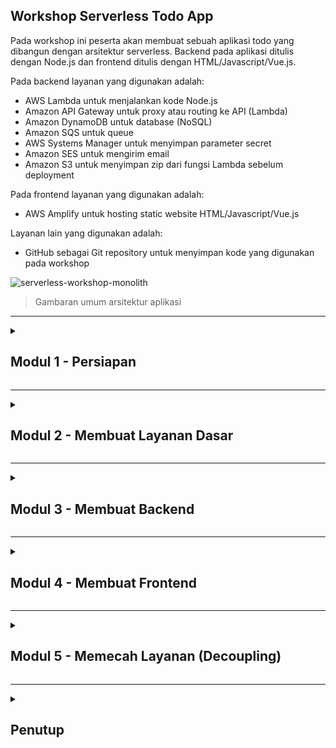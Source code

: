 <a name="top"></a>

<!-- begin step-0 -->

## Workshop Serverless Todo App

Pada workshop ini peserta akan membuat sebuah aplikasi todo yang dibangun dengan arsitektur serverless. Backend pada aplikasi ditulis dengan Node.js dan frontend ditulis dengan HTML/Javascript/Vue.js.

Pada backend layanan yang digunakan adalah:

- AWS Lambda untuk menjalankan kode Node.js
- Amazon API Gateway untuk proxy atau routing ke API (Lambda)
- Amazon DynamoDB untuk database (NoSQL)
- Amazon SQS untuk queue
- AWS Systems Manager untuk menyimpan parameter secret
- Amazon SES untuk mengirim email
- Amazon S3 untuk menyimpan zip dari fungsi Lambda sebelum deployment

Pada frontend layanan yang digunakan adalah:

- AWS Amplify untuk hosting static website HTML/Javascript/Vue.js

Layanan lain yang digunakan adalah:

- GitHub sebagai Git repository untuk menyimpan kode yang digunakan pada workshop

![serverless-workshop-monolith](https://user-images.githubusercontent.com/469847/224513703-a4abbd98-a208-4dba-9569-a8dc41d5e688.png)

> Gambaran umum arsitektur aplikasi

<hr>
<!-- end step-0 -->

<details>
  <summary><h2>Modul 1 - Persiapan</h2></summary>
  
  <details>
    <summary><h3>Masuk ke AWS Console</h3></summary>

> **PENTING**
\
Jika Anda menggunakan akun AWS Anda sendiri maka bisa langsung menuju https://aws.amazon.com/ dan memasukkan credentials Anda untuk masuk ke AWS Console.

Ketika mengikuti workshop dengan akun AWS yang telah disiapkan, ikuti langkah-langkah berikut untuk masuk ke AWS Console.

1. Buka halaman [workshop portal](https://dashboard.eventengine.run) yang diberikan oleh penyelenggara acara. Masukkan code hash yang telah diberikan ke Anda.

![Event Engine Dashboard](https://user-images.githubusercontent.com/469847/222730689-22b6de6d-0d25-4d8c-8679-05f38c8adabb.png)

2. Pilih **Email One-time Password (OTP)**

![Email OTP](https://user-images.githubusercontent.com/469847/222732114-f0b5eb15-e118-4530-9ac5-5a4eb67a283f.png)

3. Masukkan email Anda kemudian pilih **Send passcode**. Kemudian cek email Anda untuk melihat OTP yang dikirim.

> **PENTING**: Jika email tidak ditemukan, cek juga di folder spam/junk

![Email address](https://user-images.githubusercontent.com/469847/222732276-645740a8-5211-47c0-b8d7-a697e2edfb03.png)

4. Masukkan 9 digit yang dikirim ke email Anda, kemudian pilih **Sign in**

![Passcode](https://user-images.githubusercontent.com/469847/222732419-2a04776d-5230-468a-91b1-a7d3a598f240.png)

5. Pilih **AWS Console**, kemudian **Open Console**

![AWS Console button](https://user-images.githubusercontent.com/469847/222732539-ff826a9b-dc5f-4c47-a428-4a80ef6e6726.png)

![Open Console button](https://user-images.githubusercontent.com/469847/222732664-8d98ce50-8ac1-48b5-923c-679bb6ba86a0.png)

Anda akan dibawa ke halaman dashboard AWS Console.

  </details>
  <!--Masuk ke AWS Console-->
  
  <details>
    <summary><h3>Contoh Navigasi di AWS Console</h3></summary>

Secara umum Anda dapat masuk ke halaman sebuah layanan dengan cepat adalah dengan mengetikkan nama layanan pada inputan **Search**.

![Search pada AWS Console](https://user-images.githubusercontent.com/469847/222456956-502b8cdd-1e03-4496-b41b-545daeeab8c5.png)

Kemudian Anda dapat memilih Layanan tersebut dari hasil pencarian. Anda juga dapat membukanya di-Tab browser baru agar memudahkan navigasi kedepan.

![Search AWS Lambda](https://user-images.githubusercontent.com/469847/222457768-0a012b86-d18f-448d-ad06-8df58f9182e2.png)

Jika ingin melakukan bookmark service sehingga selalu tampil di bagian atas pilih tanda **bintang**.

  </details>
  <!-- /Melakukan Navigasi di AWS Console -->

  <details>
  <summary><h3>Menggunakan Cloud IDE AWS Cloud9</h3></summary>

AWS Cloud9 adalah IDE berbasis cloud yang menyediakan fitur text editor, akses ke Terminal untuk menjalankan shell dan built-in debugger. Yang diperlukan untuk menjalankan AWS Cloud9 hanyalah web browser.

Pada workshop ini Anda akan menggunakan Cloud9 untuk menjalankan perintah di terminal dan melakukan code editing.

Untuk membuat sebuah environment di Cloud9 ikuti langkah berikut.

1. Masuk ke [AWS Cloud9](https://console.aws.amazon.com/cloud9control/home)
2. Pilih **Create environment**
![AWS Cloud9 - Create environment](https://user-images.githubusercontent.com/469847/224514038-926afe2e-c4bf-4878-9aa4-f24c7655464f.png)
3. Pada **Name** isikan &quot;workshop-{{NICKNAME}}&quot; contoh milik saya **workshop-rioastamal**
4. Pada **Environment type** pilih **New EC2 instance** pada **Instance type** pilih **t3.small**
5. Pada **Platform**, pilih **Amazon Linux 2**, **Timeout** pilih **4 hours**
6. Pada **Network Settings** bagian **Connection** pilih **AWS Systems Manager (SSM)**
7. Biarkan sisanya sesuai nilai bawaan, pilih **Create**

Tunggu beberapa saat hingga proses pembuatan environment selesai. Pilih **Open** di sebelah nama environment yang baru dibuat.

![New Cloud9 IDE Environment](https://user-images.githubusercontent.com/469847/222607823-990285f8-ca16-49e4-8a40-707fed4935d8.png)

Anda akan mendapat tampilan Cloud9. Layout default di sebelah kiri adalah file manager, tengah adalah file editor dan di bawah adalah Terminal window.

![Tampilan AWS Cloud9](https://user-images.githubusercontent.com/469847/222608860-9fcc210e-06a1-4c4d-a897-b5dbf79163c0.png)

> Anda dapat mengubah ukuran masing-masing window pane dengan menggeser pada tepian border. Silahkan tutup Welcome file.

#### Menjalankan Bootstrap Script

Sekarang jalankan perintah berikut di Terminal AWS Cloud9 untuk menginstal beberapa paket yang diperlukan selama workshop.

```sh
curl -s 'https://gist.githubusercontent.com/rioastamal/e0882594e6b34aedf03a56a6efc0b7c0/raw/12af5c42f3468b284accc8222eab70d2a539db12/bootstrap-cloud9-workshop.sh' | bash
```

Cek versi mayor dari AWS CLI harusnya 2.x.y.

```sh
aws --version
```

```
aws-cli/2.11.2 Python/3.11.2 Linux/4.14.305-227.531.amzn2.x86_64 exe/x86_64.amzn.2 prompt/off
```

Cek versi Node harusnya 16.x.y

```sh
node --version
```

```
v16.19.1
```

  </details>
  <!-- /Menggunakan Cloud IDE AWS Cloud9 -->

  <details>
    <summary><h3>Upload Public SSH Key ke GitHub</h3></summary>

Untuk dapat melakukan push pada repository maka Anda perlu membuat SSH key di Cloud9. Public SSH key ini perlu Anda masukkan ke settings di GitHub. Jalankan perintah berikut untuk membuat SSH Key.

```
ssh-keygen
```

Biarkan kosong untuk semua pertanyaan, tekan saja ENTER.

> **PENTING**: Perintah ini akan menimpa file ~/.ssh/id_rsa. Perhatikan hal tersebut ketika menjalannya di lokal komputer atau di lingkungan yang sudah ada.

```
Generating public/private rsa key pair.
Enter file in which to save the key (/home/ec2-user/.ssh/id_rsa): 
Enter passphrase (empty for no passphrase): 
Enter same passphrase again: 
Your identification has been saved in /home/ec2-user/.ssh/id_rsa.
Your public key has been saved in /home/ec2-user/.ssh/id_rsa.pub.
The key fingerprint is:
SHA256:sEXfWVTXPucWIB57xB6n1bNnlkLgnLCcvw/KtCuZ1iw ec2-user@ip-172-31-30-222
The key's randomart image is:
+---[RSA 2048]----+
|        .. .o.o.=|
|       ...*+.O ++|
|      . .+o+X *.+|
|       +  .o = =*|
|      . S  .. .+=|
|            .   o|
|        =. o   . |
|       Eooo o    |
|      . o=.  .   |
+----[SHA256]-----+
```

Harusnya sekarang ada dua file baru `~/.ssh/id_rsa` dan `~/.ssh/id_rsa.pub` pada direktori `~/.ssh/`.

```sh
ls -l ~/.ssh
```

```
total 12
-rw------- 1 ec2-user ec2-user  991 Feb  21 01:17 authorized_keys
-rw------- 1 ec2-user ec2-user 1679 Feb  21 02:40 id_rsa
-rw-r--r-- 1 ec2-user ec2-user  407 Feb  21 02:40 id_rsa.pub
```

#### Salin isi ~/.ssh/id_rsa.pub

```sh
cat ~/.ssh/id_rsa.pub
```

```
ssh-rsa AAAAB3NzaC1yc2EAAAADAQABAAABAQCqeyLR64hC6OV1RLldH25q07ZribVthVjgcP0Pa8DXS5bcQDMhbNsTLZyfCsLZJZ8ajzNM2lIEndFGMsrLElWNjMMEnyfOV7AMZ/cyq7ult90RjnYgLUtn6Ju1FFQBCIEm6qlxoYjHR7NVkKqC6akAKe6PVwLsJ2XrmCy+ta1oZVY65pfLqvfg5Q0vFE84kmEldalfNm2aGTWwZeEdJ9ngL+dHPdzW2WRk7GaPBbgzBsqepyplAm5fjPPopWyE1W8Eqzb8iSaTcApBKZLdccZCvRb1bEQFcnL5ToSZzhyyXuZfsVn9U6FpDkqBtzPf9GWXfuXrLzgyuNS1jNJBT+3H ec2-user@ip-172-31-26-248.ap-southeast-1.compute.internal
```

> **CATATAN**: Isi dari file ~/.ssh/id_rsa.pub Anda pasti berbeda dengan milik saya.

Kita akan memasukkan public key tersebut ke akun GitHub.

1. Buka akun GitHub Anda masuk ke **Settings**

![GitHub Settings](https://user-images.githubusercontent.com/469847/222455669-2a5234b8-3680-42d3-8df5-d5e266237c43.png)

2. Pilih **SSH and GPG keys**, pilih **New SSH key**
3. Pada title isikan &quot;awsug-workshop-cloud9&quot;
4. Pada **Key type** pilih **Authentication Key**
5. Paste isi dari `~/.ssh/id_rsa.pub` ke inputan **Key**
6. Pilih **Add SSH key**

Setelah proses selesai harusnya Anda dapat melakukan push ke repository pada akun GitHub Anda.

#### Konfigurasi Nama dan Email untuk Commit

Konfigurasi ini berguna untuk memberi commit nama dan email yang sesuai dengan akun GitHub Anda.

> **PENTING**: Ganti {{NAME}} {{EMAIL}} dengan email yang Anda gunakan pada GitHub.

```
git config --global user.name "{{NAME}}"
git config --global user.email "{{EMAIL}}"
```

```sh
git config -l
```

```
credential.helper=!aws codecommit credential-helper $@
credential.usehttppath=true
core.editor=nano
user.name=Rio Astamal
user.email={{EMAIL_ANDA}}
```

  </details>
  <!-- /Upload Public SSH Key ke GitHub -->

</details>
<hr>

<details>
  <summary><h2>Modul 2 - Membuat Layanan Dasar</h2></summary>
  
  <details>
    <summary><h3>Membuat S3 Bucket</h3></summary>

Bucket ini akan digunakan untuk menyimpan kode fungsi Lambda yang kemudian akan dideploy lewat halaman console AWS Lambda.

1. Masuk pada halaman [Amazon S3](https://s3.console.aws.amazon.com/s3/home). Anda dapat melakukannya lewat inputan _Search_ disisi atas AWS console lalu ketik &quot;S3&quot; - pilih **S3** - pilih **Create bucket**
![Create S3 Bucket](https://user-images.githubusercontent.com/469847/224529647-bb97b18d-ae15-48c2-887a-134c2edd6d87.png)
2. Pada **Bucket name** isikan &quot;serverless-workshop-{{YYYYMM}}-{{NICKNAME}}&quot;. 
    - Ganti {{YYYYMM}} dengan tahun bulan, misal untuk Maret 2023 gunakan **202303**.
    - Ganti {{NICKNAME}} dengan nama anda atau sesuatu yang unik. Hanya inputkan alphanuric saja, contoh jika nama saya Rio Astamal maka gunakan **rioastamal**.
    - Contoh lengkap untuk nama S3 Bucket **serverless-workshop-202303-rioastamal**
3. Pada **AWS Region** pilih _Asia Pacific (Singapore) ap-southeast-1_
4. Biarkan opsi lainnya dengan nilai bawaan, kemudian pilih tombol **Create bucket**

Harusnya sekarang Anda memiliki bucket baru, contoh milik saya **serverless-workshop-202303-rioastamal**.

![S3 Bucket baru](https://user-images.githubusercontent.com/469847/222464525-2cec1ae9-f98d-40af-8dcd-c25b7cd63525.png)

  </details>
  <!-- Membuat S3 Bucket -->

  <details>
    <summary><h3>Membuat DynamoDB Table</h3></summary>

Kita akan menggunakan Amazon DynamoDB untuk menyimpan data user dan Todo list. Untuk itu Anda perlu membuat sebuah DynamoDB Table baru.

Disini kita hanya menggunakan satu tabel saja dan menerapkan konsep [Single Table Design](https://aws.amazon.com/blogs/compute/creating-a-single-table-design-with-amazon-dynamodb/) pada DynamoDB.

1. Masuk pada halaman Amazon DynamoDB. Pada **Search** ketik &quot;dynamodb&quot;, pilih **DynamoDB**, pilih **Create table**
![Create DynamoDB table](https://user-images.githubusercontent.com/469847/224529867-c0ef7861-66d7-46a6-b7b2-b53bfb60e400.png)
2. Pada **Table name** isikan &quot;serverless-todo-{{NICKNAME}}&quot;, contoh milik saya **serverless-todo-rioastamal**
3. Pada **Partition key** isikan &quot;pk&quot; dengan tipe **String**
4. Pada **Sort key** isikan &quot;sk&quot; dengan tipe **String**
4. Biarkan opsi lainnya sesuai nilai bawaan, kemudian pilih tombol **Create table**

Tunggu beberapa saat maka tabel akan siap. Itu ditandai dengan status dari tabel yaitu **Active**.

![DynamoDB table](https://user-images.githubusercontent.com/469847/222465947-8233779f-3f5c-421c-a3ba-1bcd58793f1a.png)

#### Contoh data

Pada aplikasi yang dibuat semua item akan diidentifikasi dari kombinasi `pk` dan `sk`. Format dari data untuk user adalah:

pk | sk
---|---
user#{{USERNAME}} | user

Format data untuk todo adalah:

pk | sk
---|---
todo#{{TODO_ID}} | todo#{{USERNAME}}

Berikut contoh item-item pada tabel.

pk | sk | data | created_at
---|----|------|-----------
user#rioastamal | user | `{ "username": "rioastamal", "password": "...", "fullname": "Rio Astamal", ... }` | 2023-02-22T00:32:43.255Z
todo#workshop123 | todo#rioastamal | `[{ "id": "todo-1", "title": "Create serverless workshop", "completed": false }]` | 2023-02-22T00:34:43.255Z

Pada DynamoDB jumlah kolom dan tipe data dari setiap item tidak harus sama, kecuali kolom `pk` dan `sk` yang harus selalu ada karena merupakan partition key dan sort key.
  </details>
  <!-- /Membuat DynamoDB Table -->

  <details>
    <summary><h3>Membuat Identity di Amazon SES</h3></summary>

Untuk dapat mengirim email di Amazon Simple Email Service (Amazon SES) maka diperlukan identity. Identity ini digunakan ketika proses pengiriman email. Bisa berupa verifikasi domain, subdomain atau email.

Ketika akun masih berada pada Sandbox maka alamat penerima juga perlu kita masukkan ke verified identity.

Pada langkah ini kita akan membuat dua verified identity email, satu untuk pengirim dan satu untuk penerima. Kita akan memanfaatkan tanda plus **+** pada alamat email untuk membuat alias.

#### Membuat Identity untuk Pengirim

1. Masuk pada halaman [Amazon SES](https://console.aws.amazon.com/ses/home#/homepage), pilih **Create identity** (atau Pilih menu **Configuration** di samping kiri, pilih **Verified identities**, pilih **Create identity**)
![Create SES Identity](https://user-images.githubusercontent.com/469847/224530183-fc02c8d0-4027-4929-bae7-9914414a5235.png)
2. Pada **Identity type** pilih **Email address**
3. Pada **Email address** isikan &quot;{{EMAIL_ANDA}}+sender@example.com&quot;, contoh adalah **john+sender@gmail.com**
4. Pilih **Create identity**

Anda akan menerima email verifikasi dari Amazon SES. Klik link verifikasi tersebut untuk memvalidasi identity dari email pengirim.

#### Membuat Identity untuk Penerima

1. Masuk pada halaman [Amazon SES](https://console.aws.amazon.com/ses/home#/homepage), pilih **Create identity** (atau Pilih menu **Configuration** di samping kiri, pilih **Verified identities**, pilih **Create identity**)
2. Pada **Identity type** pilih **Email address**
3. Pada **Email address** isikan &quot;{{EMAIL_ANDA}}+receiver@example.com&quot;, contoh adalah **john+receiver@gmail.com**
4. Biarkan isian lainnya sesuai bawaan, pilih **Create identity**

Cek email Anda untuk link verifikasi. Setelah proses verifikasi selesai harusnya Anda memiliki dua verified identity dari satu alamat email.

![Amazon SES verified identity](https://user-images.githubusercontent.com/469847/224512646-dd4c033c-8fd9-42d0-99f2-d26d3251b21d.png)
  
  </details>
  <!-- /Membuat Identity di Amazon SES -->

  <details>
    <summary><h3>Membuat Parameter di AWS Systems Manager</h3></summary>

API menggunakan JWT untuk proses otentikasi. Dalam proses pembuatan JWT token diperlukan nilai _secret_ untuk proses enkripsi. _Secret_ ini bisa saja diletakkan di environment variable namun cara yang lebih aman adalah menyimpan dan mengenkripsi nilainya ditempat terpisah.

Untuk itu digunakan AWS Systems Manager Parameter Store.

1. Masuk pada halaman [AWS Systems Manager](https://console.aws.amazon.com/systems-manager/home)
2. Pada menu **Application Management** pilih **Parameter Store** kemudian **Create parameter**
![Menu Parameter Store](https://user-images.githubusercontent.com/469847/224530635-5a4ee600-4374-4d93-9383-99b6ea9334dc.png)
3. Pada **Name** isikan &quot;/{{NICKNAME}}/serverless-todo/development/jwt-secret&quot; contoh milik saya **/rioastamal/serverless-todo/development/jwt-secret**
4. Pada **Tier** pilih **Standard**
5. Pada **type** pilih **SecureString**, biarkan opsi lain sesuai bawaan, pada **Value** isikan &quot;_workshop-serverless-todo-123456_&quot;
6. Pilih **Create parameter**

> **PENTING**: Pada production nilai dari jwt-secret ini harusnya karakter yang random. Contoh dapat menggunakan OpenSSL seperti `openssl rand -base64 48`.

Kita akan mengambil dan menggunakan nilai parameter pada code Node.js yang diperlukan oleh API.

![Parameter Store Details](https://user-images.githubusercontent.com/469847/222470132-67498505-f17d-4a1a-9dba-5a6a278584f2.png)

  </details>
  <!-- /Membuat Parameter di AWS Systems Manager -->

</details>
<hr>

<details>
  <summary><h2>Modul 3 - Membuat Backend</h2></summary>
  
  <details>
    <summary><h3>Membuat Fungsi Lambda</h3></summary>

Kita akan membuat sebuah fungsi pada AWS Lambda untuk menjalankan aplikasi yang ditulis dengan Node.js. Runtime Node.js adalah salah satu official runtime yang didukung oleh Lambda.

Fungsi ini akan kita integrasikan dengan Amazon API Gateway sebagai proxy/gateway agar bisa diakses dari internet.

1. Pada inputan _Search_ di AWS console ketik &quot;lambda&quot; pilih **Lambda**, pilih **Create a function**
![Create a Lambda function](https://user-images.githubusercontent.com/469847/224604692-ceb202c9-e360-4ea8-b843-a54c58f58d4d.png)
2. Pilih **Author from scratch**
3. Pada **Function name** isikan &quot;serverless-todo-api-{{NICKNAME}}&quot;, contoh milik saya **serverless-todo-api-rioastamal**
4. Pada **Runtime** pilih **Node.js 16.x** kemudian **Architecture** pilih **x86_64**
5. Sisanya biarkan sesuai nilai bawaan, kemudian pilih **Create function**

Sekarang sebuah fungsi Lambda telah dibuat. Kita akan mencoba menjalankan fungsi tersebut.

![Fungsi Lambda](https://user-images.githubusercontent.com/469847/222830710-331677c7-838f-4860-b994-5c2016d8f7e9.png)

#### Membuat Test event

Sebuah fungsi Lambda dieksekusi ketika ada sebuah trigger event tertentu. Kita akan mensimulasikan trigger dari sebuah event yang dikirim oleh API Gateway.

1. Pada halaman detil fungsi Lambda yang baru dibuat, pilih tab **Test** kemudian akan tampil konfigurasi **Test event**.
![Tab Test](https://user-images.githubusercontent.com/469847/222831701-07364e7d-e79f-4c3a-8f34-9f7dcc58613e.png)
2. Pada **Test event action** pilih **Create new event**
3. Pada **Event name** isikan **api-gateway-proxy**
4. Pada **Event sharing settings** pilih **Private**
5. Pada **Template** pilih **API Gateway AWS Proxy**
6. pilih tombol **Save** lalu **Test**

Pada bagian **Execution result** akan muncul output berupa JSON string dari code Node.js yang dijalankan oleh Lambda.

![Execution result](https://user-images.githubusercontent.com/469847/222488291-0f8a6275-2d02-40a2-80c6-47e66fd66f40.png)

#### Mengubah Code Javascript

Kembali ke tab **Code** dan edit code Javascript `index.js` menjadi seperti berikut.

```javascript
// exports.hanlder = async (event) => {
exports.main = async (event) => {
    // TODO implement
    const response = {
        statusCode: 200,
        // body: 'Hello from Lambda!',
        body: JSON.stringify(event, null, 2),
    };
    return response;
};
```

Simpan (**File** - **Save**) code tersebut, kemudian pilih **Deploy**, lalu pilih **Test**. Harusnya respon yang didapat adalah sebuah error.

```json
{
  "errorType": "Runtime.HandlerNotFound",
  "errorMessage": "index.handler is undefined or not exported",
  "trace": [
    "Runtime.HandlerNotFound: index.handler is undefined or not exported",
    "    at Object.UserFunction.js.module.exports.load (file:///var/runtime/index.mjs:1038:15)",
    "    at async start (file:///var/runtime/index.mjs:1200:23)",
    "    at async file:///var/runtime/index.mjs:1206:1"
  ]
}
```

Hal itu karena handler fungsi Lambda tersebut dikonfigurasi dengan nilai `index.handler`. Artinya AWS Lambda akan menjalankan method `handler` yang di-export oleh file `index.js`. Kita telah mengganti method-nya dari `exports.handler` ke `exports.main` sehingga error tersebut terjadi.

Untuk mengatasinya ubah konfigurasi handler dari fungsi Lambda ini.

![Runtime Settings](https://user-images.githubusercontent.com/469847/224609215-55383930-89be-40a9-8e7c-193fb8872f0a.png)

1. Pada tab **Code** scroll ke bagian **Runtime settings** lalu pilih **Edit**
2. Pada bagian **Handler** ganti nilai dari `index.handler` menjadi `index.main`
3. Pilih tombol **Save** lalu kembali pilih tombol **Test**

Harusnya sekarang fungsi berjalan normal dan mengembalikan output sesusai dengan isi dari test event **api-gateway-proxy** pada atribut `body`.

![Execution test result API GW](https://user-images.githubusercontent.com/469847/222489811-e3f9b9d5-da1a-48e9-9f10-e7b65b2eb70c.png)

Dari sini Anda diharapkan memahami korelasi antara konfigurasi Handler di Lambda dan bagaimana harusnya penamaan file dan nama method yang di-export.

  </details>
  <!-- /Membuat Fungsi Lambda -->

  <details>
    <summary><h3>Menghubungkan Fungsi Lambda ke Amazon API Gateway</h3></summary>

Amazon API Gateway akan bertindak sebagai router yang mengarahkan request ke fungsi Lambda yang dibuat.

1. Masuk pada halaman Amazon API Gateway. Pada inputan _Search_ AWS console lalu ketik &quot;api gateway&quot; - pilih **API Gateway** 
2. Pada **Choose an API type** pilih **HTTP API** kemudian pilih **Build**
![Create a HTTP API](https://user-images.githubusercontent.com/469847/224609729-610c23cd-644b-4745-a890-48ff907feb95.png)

Konfigurasi berikut akan menghubungkan fungsi Lambda yang dibuat dengan sebuah HTTP API.

1. Pada **Integrations** pilih **Add Integration**, pilih **Lambda**, **AWS Region** pilih **ap-southeast-1**, **Lambda function** pilih fungsi Lambda yang telah dibuat, **Version** pilih 2.0
2. Pada **API name** isikan &quot;serverless-todo-gw-{{NICKNAME}}&quot;, contoh milik saya **serverless-todo-gw-rioastamal**, pilih **Next**
![Create API Gateway Step 1](https://user-images.githubusercontent.com/469847/224610349-940312cf-afdf-4ebc-86f6-5d75cc7e05be.png)
3. Kemudian pada bagian routing **Method** pilih **ANY**, **Resource Path** ganti isinya dengan **/{proxy+}**, **Integration target** pilih fungsi Lambda Anda, pada kasus saya adalah **serverless-todo-api-rioastamal**
4. Pilih **Next**
![Create API Gateway Step 2](https://user-images.githubusercontent.com/469847/224611110-e17059b2-ca7e-486c-8658-a0843bde0be0.png)
5. Pada konfigurasi stage, pada **Stage name** pilih **$default** dan pastikan **Auto-deploy** aktif
6. Pada halaman review jika sudah sesuai, pilih **Create**
![Create API Gateway Review Step](https://user-images.githubusercontent.com/469847/224612157-2585f6a0-b846-4ada-a413-21143da2330d.png)

Anda akan dibawa pada halaman detil dari HTTP API. Lihat pada bagian Stage  terdapat **Invoke URL** yang merupakan alamat dari HTTP API. 

![Invoke URL](https://user-images.githubusercontent.com/469847/222491008-ac4481ab-1604-4af8-a472-6c13d8d8416e.png)

Buka link tersebut untuk mengeksekusi fungsi Lambda yang baru dibuat. Outputnya adalah JSON string yang isinya adalah request yang dikirimkan oleh Amazon API Gateway. Milik saya outputnya seperti berikut.

```json
{
  "version": "2.0",
  "routeKey": "ANY /{proxy+}",
  "rawPath": "/",
  "rawQueryString": "",
  "headers": {
    "accept": "text/html,application/xhtml+xml,application/xml;q=0.9,image/avif,image/webp,*/*;q=0.8",
    "accept-encoding": "gzip, deflate, br",
    "accept-language": "en-US,en;q=0.5",
    "content-length": "0",
    "host": "syvyjs8mej.execute-api.ap-southeast-1.amazonaws.com",
    "sec-fetch-dest": "document",
    "sec-fetch-mode": "navigate",
    "sec-fetch-site": "cross-site",
    "sec-fetch-user": "?1",
    "upgrade-insecure-requests": "1",
    "user-agent": "Mozilla/5.0 (Macintosh; Intel Mac OS X 10.15; rv:102.0) Gecko/20100101 Firefox/102.0",
    "x-amzn-trace-id": "Root=1-63fdf4e7-1ea77c546d6226ed664d77a8",
    "x-forwarded-for": "180.253.89.124",
    "x-forwarded-port": "443",
    "x-forwarded-proto": "https"
  },
  "requestContext": {
    "accountId": "079418010844",
    "apiId": "syvyjs8mej",
    "domainName": "syvyjs8mej.execute-api.ap-southeast-1.amazonaws.com",
    "domainPrefix": "syvyjs8mej",
    "http": {
      "method": "GET",
      "path": "/",
      "protocol": "HTTP/1.1",
      "sourceIp": "180.253.89.124",
      "userAgent": "Mozilla/5.0 (Macintosh; Intel Mac OS X 10.15; rv:102.0) Gecko/20100101 Firefox/102.0"
    },
    "requestId": "BDM0Rg8AyQ0EMXA=",
    "routeKey": "ANY /{proxy+}",
    "stage": "$default",
    "time": "28/Feb/2023:12:34:47 +0000",
    "timeEpoch": 1677587687813
  },
  "pathParameters": {
    "proxy": ""
  },
  "isBase64Encoded": false
}
```

Aplikasi ini masih bersifat monolith jadi route path `/{proxy+}` berfungsi sebagai catch-all route sehingga path apapun akan ditangkap dan diteruskan ke target yang ditentukan dalam hal ini fungsi Lambda Anda.

  </details>
  <!--Menghubungkan Fungsi Lambda ke Amazon API Gateway-->

  <details>
    <summary><h3>Menjalankan Todo API di AWS Cloud9</h3></summary>

Menjalankan Todo API di AWS Cloud9 sama halnya kita menjalankannya di mesin lokal. Kita akan melakukan clone project todo api yang telah disiapkan.

1. Jika Cloud9 Anda belum terbuka, maka masuk pada halaman [AWS Cloud9](https://console.aws.amazon.com/cloud9/home), Pilih **Open** untuk membuka environment yang telah ada sebelumnya
2. Buka terminal baru jika belum ada, pastikan berada pada `/home/ec2-user/environment`

```sh
cd ~/environment
```

3. Clone project Serverless Todo API

```sh
git clone https://github.com/rioastamal-examples/serverless-todo-express-api.git
```

4. Masuk pada direktori project dan install dependencies menggunakan `npm`

```sh
cd serverless-todo-express-api
```

```sh
npm install --omit=dev
```

Untuk menjalankan API kita butuh menyuplai beberapa environment variable yaitu:
- `APP_TABLE_NAME`: DynamoDB table
- `APP_PARAMSTORE_JWT_SECRET_NAME`: nama Parameter Store untuk jwt-secret
- `APP_FROM_EMAIL_ADDR`: alamat email pengirim yang sudah diverifikasi di Amazon SES

Kembali pada terminal di AWS Cloud9. Jalankan perintah ini untuk menset environment variable di Terminal.

> **PENTING**: Sesuaikan nilai dari setiap environment variable ini dengan milik Anda. Anda dapat menyalin kode dibawah ini ke file baru (tanpa menyimpan) di Cloud9 lakukan perubahan baru paste ke Terminal.

```sh
export APP_TABLE_NAME=serverless-todo-{{NICKNAME}}
export APP_PARAMSTORE_JWT_SECRET_NAME=/{{NICKNAME}}/serverless-todo/development/jwt-secret
export APP_FROM_EMAIL_ADDR=EMAIL.SAYA+sender@gmail.com
```

Kemudian jalankan file `local.js`. 

```sh
node local.js
```

```
API server running on port 8080
```

> **PENTING**: Selama mencoba API yang dijalankan lewat `node local.js` jika Anda menemui error "_ExpiredTokenException: The security token included in the request is expired_" maka kembali ke tab terminal yang menjalankan `node local.js` tekan CTRL+C untuk menghentikan server dan jalankan ulang `node local.js`. Harusnya sekarang call API sudah tidak mengembalikan error tersebut.

Buka terminal session baru pada AWS Cloud9 dengan memilih tanda plus **+** kemudian pilih **New Terminal**. Pada terminal baru tersebut jalankan perintah berikut untuk mengetes respon API di endpoint `/protected`.

![Cloud9 open new terminal](https://user-images.githubusercontent.com/469847/224682926-a01b3508-85bd-4be2-88d1-c97026eb2581.png)

```sh
curl -s -D /dev/stderr http://localhost:8080/protected | jq .
```

```
HTTP/1.1 401 Unauthorized
X-Powered-By: Express
Content-Type: application/json; charset=utf-8
Content-Length: 26
ETag: W/"1a-pljHtlo127JYJR4E/RYOPb6ucbw"
Date: Tue, 28 Feb 2023 14:03:40 GMT
Connection: keep-alive
Keep-Alive: timeout=5

{
  "message": "Unauthorized"
}
```

Seharusnya API mengembalikan HTTP status 401 yang artinya dibutuhkan otentikasi untuk mengakses endpoint tersebut.

Isi dari file `local.js` mirip seperti kebanyakan script untuk menjalankan aplikasi Node.js.

```javascript
const app = require('./src/index.js');

const port = process.env.APP_PORT || 8080;

app.listen(port, function() {
  console.log(`API server running on port ${port}`);
});
```

Dimana aplikasi akan melakukan bind pada port default `8080`. Object `app` diimpor dari file utama yaitu `src/index.js`. File ini tidak digunakan ketika aplikasi dijalankan di AWS Lambda karena format request/response yang berbeda dengan HTTP request normal.

#### Mencoba Endpoint POST /register

Selanjutnya mari kita coba melakukan registrasi pengguna. Endpoint yang digunakan adalah `/register`. Pastikan email yang digunakan adalah yang sudah didaftarkan di verified identity karena status Amazon SES masih dalam sandbox.

> **PENTING**: Ganti [EMAIL_PENERIMA] dengan email receiver yang diverifikasi di Amazon SES. Anda dapat menyalin kode dibawah ini ke file baru (tanpa menyimpan) di Cloud9 lakukan perubahan baru paste ke Terminal.

```sh
curl -s -D /dev/stderr -H "Content-type: application/json" \
http://localhost:8080/register -d '
{
  "username": "workshop-user1",
  "password": "workshop123",
  "fullname": "User One",
  "email": "[EMAIL_PENERIMA]"
}' | jq .
```

```
HTTP/1.1 201 Created
X-Powered-By: Express
Content-Type: application/json; charset=utf-8
Content-Length: 42
ETag: W/"2a-nMoFx54+czTntmSLXl3mqIsZV4A"
Date: Tue, 21 Feb 2023 15:45:00 GMT
Connection: keep-alive
Keep-Alive: timeout=5

{
  "message": "User registered successfully"
}
```

Cek email untuk memastikan API telah mengirim welcome email. Provider email mungkin mengklasifikasikan email sebagai spam karena absennya beberapa atribut seperti SPF dan DKIM. 

Hal ini tidak masalah karena kita hanya melakukan tes. Jadi pastikan untuk cek juga di folder spam/junk.

![Welcome email inbox](https://user-images.githubusercontent.com/469847/224705316-3c4d0fc3-df5d-4311-925d-baf2d964706d.png)

#### Mencoba Endpoint POST /login

Sekarang coba login untuk mendapatkan JWT token.

```sh
curl -s -D /dev/stderr -H "Content-type: application/json" \
http://localhost:8080/login -d '
{
  "username": "workshop-user1",
  "password": "workshop123"
}' | jq .
```

```
HTTP/1.1 200 OK
X-Powered-By: Express
Content-Type: application/json; charset=utf-8
Content-Length: 232
ETag: W/"e8-MT+u0ta7SmxYtf5v5jjibWl/UnY"
Date: Tue, 21 Feb 2023 16:25:55 GMT
Connection: keep-alive
Keep-Alive: timeout=5

{
  "token": "SOME_LONG_JWT_TOKEN"
}
```

#### Mencoba Endpoint PUT /todos/:id

Gunakan token yang didapat sebelumnya pada header `Authorization`. Jalankan perintah untuk membuat environment variable baru `JWT_TOKEN`.

> **PENTING**: Ganti nilai SOME_LONG_JWT_TOKEN dengan nilai token yang anda dapat dari respon /login

```sh
export JWT_TOKEN="SOME_LONG_JWT_TOKEN"
```

Sekarang buat sebuah todo list sederhana dengan ID &quot;{{NICKNAME}}-1&quot;, dalam contoh saya menggunakan **rioastamal-1**.

> **PENTING**: Anda dapat menyalin dulu perintahnya ke editor di Cloud9 lalu merubah {{NICKNAME}}-1 menjadi nickname anda sendiri baru paste di Terminal.

```sh
curl -s -D /dev/stderr -XPUT \
-H "Content-type: application/json" \
-H "Authorization: Bearer $JWT_TOKEN" \
http://localhost:8080/todos/{{NICKNAME}}-1 -d '
[
  {
    "id": "todo-1",
    "title": "Workshop Serverless",
    "completed": false
  },
  {
    "id": "todo-2",
    "title": "Pulang makan",
    "completed": false
  }
]' | jq .
```

```
HTTP/1.1 200 OK
X-Powered-By: Express
Content-Type: application/json; charset=utf-8
Content-Length: 37
ETag: W/"25-XPFgY3+pqPIQgFjmpJbmM77Ikbo"
Date: Tue, 21 Feb 2023 16:40:44 GMT
Connection: keep-alive
Keep-Alive: timeout=5

{
  "message": "Todo successfully added"
}
```

#### Mencoba Endpoint GET /todos/:id

Sekarang coba untuk dapatkan Todo item yang baru saja dibuat. Sesuaikan dengan todo ID dan token Anda sendiri.

> **PENTING**: Ganti {{NICKNAME}}-1 dengan milik Anda sendiri yang dimasukkan dari perintah sebelumnya.

```sh
curl -s -D /dev/stderr \
-H "Content-type: application/json" \
-H "Authorization: Bearer $JWT_TOKEN" \
http://localhost:8080/todos/{{NICKNAME}}-1 | jq .
```

```
HTTP/1.1 200 OK
X-Powered-By: Express
Content-Type: application/json; charset=utf-8
Content-Length: 122
ETag: W/"7a-N/KgtPWXVbcHR0srdVVCfOmcjc0"
Date: Tue, 28 Feb 2023 16:42:40 GMT
Connection: keep-alive
Keep-Alive: timeout=5

[
  {
    "title": "Workshop Serverless",
    "id": "todo-1",
    "completed": false
  },
  {
    "title": "Pulang makan",
    "id": "todo-2",
    "completed": false
  }
]
```

  </details>
  <!--Menjalankan Todo API di AWS Cloud9-->
  
  <details>
    <summary><h3>Melihat Data di DynamoDB</h3></summary>

Kita telah melakukan beberapa operasi penulisan data yaitu ketika memanggil endpoint `POST /register` dan `PUT /todos/:id`. Mungkin Anda ingin melihat bagaimana data tersebut disimpan pada tabel di DynamoDB.

1. Masuk ke halaman console DynamoDB.
2. Pilih **Explore Items** dari menu di samping, pada **Tables** pilih tabel yang Anda buat, contoh milih saya **serverless-todo-rioastamal**
3. Pada **Scan or query items**, pilih **Scan**
4. Pilih **Run** untuk menampilkan semua item di tabel tersebut
![Scan Items DynamoDB](https://user-images.githubusercontent.com/469847/224723567-43cbd31e-ec7c-404c-a872-e475f14a25d2.png)

Hasil akan ditampilkan pada bagian **Items returned**. Pada contoh harusnya terdapat dua item yaitu sebuah data user dan sebuah todo. Pilih item todo yang dibuat untuk melihat detil dari item tersebut.

![Item on DynamoDB](https://user-images.githubusercontent.com/469847/224724397-5548394b-555c-4fc8-a628-e7f1dda2c916.png)

Anda akan dibawa ke halaman detil dari item yang berupa sebuah JSON. Anda dapat melakukan edit item tersebut jika mau. Namun pada contoh ini pilih **Cancel** untuk menutup kembali halaman detil item.

> **PENTING**: Pada production perintah **Scan** tidak direkomendasikan karena akan membaca seluruh tabel. Hal itu tidak masalah jika jumlah datanya kecil, namun jika jumlah data besar akan berpengaruh pada pemrosesan dan biaya. Selalu gunakan **[Query](https://docs.aws.amazon.com/amazondynamodb/latest/developerguide/Query.html)** jika dimungkinkan. 
  </details>

  <details>
    <summary><h3>Deploy Code ke AWS Lambda</h3></summary>

Terdapat dua cara utama untuk mengupload code ke AWS Lambda. Pertama adalah langsung dari komputer lokal Anda atau dari S3 Bucket. Kita akan menggunakan cara yang disebut kedua. File yang diupload dalam format zip.

Handler yang akan digunakan oleh fungsi Lambda ini adalah method `main` pada file `lambda.js`.

Pastikan Anda berada pada root directory dari project serverless-todo-express-api. Kita akan memaket code API yang ada dalam sebuah zip.

Pastikan Anda berada di direktori project serverless-todo-api jika belum.

```sh
cd ~/environment/serverless-todo-express-api/
```

Jalankan perintah berikut untuk mengupload code ke S3 Bucket. Nama bucket saya adalah **serverless-workshop-202303-rioastamal**, sesuaikan milik Anda sendiri.

> PENTING: Ganti [NAMA_BUCKET] dengan S3 bucket yang Anda buat diawal

```sh
export APP_FUNCTION_BUCKET=[NAMA_BUCKET]
```

Lalu jalankan file `build.sh`

```sh
bash build.sh
```

```
Downloading app dependencies...

added 156 packages, and audited 157 packages in 3s

8 packages are looking for funding
  run `npm fund` for details

found 0 vulnerabilities
Creating zip...
Uploading zip to S3 Bucket...
upload: .build/tmp/serverless-todo-api.zip to s3://serverless-workshop-202303-rioastamal/serverless-todo-api.zip
```

> CATATAN: File dan direktori yang dipaket dalam zip adalah <br>- `src/`<br>- `node_modules/`<br>- `lambda.js`

Setelah selesai seharusnya terdapat sebuah file zip dengan nama **serverless-todo-api.zip** pada bucket.

1. Masuk pada halaman [Amazon S3](https://s3.console.aws.amazon.com/s3/get-started)
2. Pilih **Buckets** dari menu, pilih bucket yang telah dibuat.
3. Pilih file **serverless-todo-api.zip**
4. Pada tab **Properties** copy nilai yang ada pada **Object URL**

![Copy Object URL](https://user-images.githubusercontent.com/469847/222493102-1eec90a9-a6db-4ed8-9ec7-4f72883a9e49.png)

Berikutnya kita akan mengupload zip dari bucket tersebut ke fungsi Lambda.

![Upload from](https://user-images.githubusercontent.com/469847/222837918-39f71233-9902-4239-b9a5-b7173fc7d8e8.png)

1. Masuk ke console [AWS Lambda](https://console.aws.amazon.com/lambda/home)
2. Pilih **Functions** pilih fungsi yang telah dibuat
3. Pada tab **Code**, pilih **Upload from**, pilih **Amazon S3 location**
4. Pada **Amazon S3 link URL** isikan dari nilai dari Object URL yang dicopy sebelumnya

Berikutnya memasukkan nilai ke environment variable.

1. Masuk halaman fungsi Lambda yang telah dibuat
2. Pilih tab **Configuration**, pilih **Environment variables**, pilih **Edit**
3. Pilih **Add environment variable**, masukkan nilai sesuai milik Anda:
   - Key: `APP_TABLE_NAME`, Value: `serverless-todo-{{NICKNAME}}`
   - Key: `APP_PARAMSTORE_JWT_SECRET_NAME`, Value: `/{{NICKNAME}}/serverless-todo/development/jwt-secret`
   - Key: `APP_FROM_EMAIL_ADDR`, Value: `EMAIL.ANDA+sender@gmail.com`
4. Pilih **Save**

![Environment variable](https://user-images.githubusercontent.com/469847/224726513-6ca251d2-dd19-476e-bd68-4886a398f193.png)

#### Mencoba API lewat API Gateway

Kita akan mencoba apakah API berjalan normal ketika dijalankan di AWS Lambda. 

1. Masuk pada halaman [API Gateway](https://console.aws.amazon.com/apigateway/home)
2. Pilih API yang telah dibuat, contoh milih saya **serverless-todo-gw-rioastamal**
3. Copy nilai URL yang ada pada **Invoke URL**

> **PENTING**: Jangan lupa untuk selalu mengganti URL yang ditunjukkan dalam diperintah dengan URL API Gateway Anda sendiri

Kembali pada terminal di AWS Cloud9. Jalankan perintah berikut untuk mencoba API. Ganti URL `{{INVOKE_URL}}` dengan milik Anda sendiri.

```sh
export INVOKE_URL={{INVOKE_URL}}
```

```sh
curl -s -D /dev/stderr $INVOKE_URL/protected | jq .
```

```
HTTP/2 500 
date: Tue, 21 Feb 2023 04:13:29 GMT
content-type: application/json
content-length: 35
apigw-requestid: BFWUKhzKSQ0EPVw=

{
  "message": "Internal Server Error"
}
```

Oops, kenapa ya? Masih ingat korelasi antara Handler pada Runtime settings di Lambda dan nama file Javascript?

Terakhir kali kita ubah nilainya menjadi `index.main` yang artinya Lambda akan coba mencari file `index.js` dan memanggil method `main`. Sedangkan aplikasi kita sekarang menggunakan file `lambda.js` dan method yang perlu dipanggil adalah `handler`.

> **PENTING**: Selalu ingat hubungan antara Handler pada fungsi Lambda dan korelasinya dengan nama file dan nama method yang di-export.

Ya, kita harus mengganti konfigurasi Runtime Lambda.

1. Masuk pada halaman fungsi Lambda yang telah dibuat.
2. Pada tab **Code**, scroll ke bagian **Runtime settings** dan pilih **Edit**
3. Pada **Handler** isikan dengan **lambda.handler**
4. Pilih **Save**

Ini adalah isi dari file `lambda.js`

```js
const app = require('./src/index.js');
const serverless = require('serverless-http');

exports.handler = serverless(app);
```

Pada code diatas kita mengimpor object `app` dari file utama yaitu `index.js`. Aplikasi tidak melakukan bind ke port seperti pada file `local.js`. Namun hanya mengekspor sebuah fungsi pada atribut `handler`.

Kita memanfaatkan library [serverless-http](https://www.npmjs.com/package/serverless-http) untuk mengubah perilaku dari request/response Lambda ke bentuk HTTP request normal yang dimengerti oleh express.

Sekarang pada terminal di AWS Cloud9 coba ulangi request yang gagal tadi. Harusnya sekarang sudah bisa. Ganti URL dengan milik Anda sendiri.

```sh
curl -s -D /dev/stderr $INVOKE_URL/protected | jq .
```

```
HTTP/2 401 
date: Tue, 21 Feb 2023 05:23:16 GMT
content-type: application/json; charset=utf-8
content-length: 26
etag: W/"1a-pljHtlo127JYJR4E/RYOPb6ucbw"
x-powered-by: Express
apigw-requestid: BFgifgkoSQ0EPhw=

{
  "message": "Unauthorized"
}
```

Jika mendapat 401 maka API merespon dengan benar. Sekarang coba login ke API.

```sh
curl -s -D /dev/stderr -H "Content-type: application/json" \
$INVOKE_URL/login -d '
{
  "username": "workshop-user1",
  "password": "workshop123"
}' | jq .
```

```
HTTP/2 500 
date: Tue, 21 Feb 2023 05:26:34 GMT
content-type: application/json
content-length: 35
apigw-requestid: BFhBkioASQ0EPXQ=

{
  "message": "AccessDeniedException: User: arn:aws:sts::ACCOUNT_ID:assumed-role/serverless-todo-api-rioastamal-role-lgl95shr/serverless-todo-api-rioastamal is not authorized to perform: dynamodb:GetItem on resource: arn:aws:dynamodb:ap-southeast-1:ACCOUNT_ID:table/serverless-todo-rioastamal because no identity-based policy allows the dynamodb:GetItem action"
}
```

Ooops error apa lagi ini.

Dapat dilihat ternya kita memiliki masalah permission yaitu fungsi Lambda tidak memiliki permission untuk memanggil API **dynamodb:GetItem**. Kita akan memperbaiki masalah ini.

#### Menambahkan Permission ke Fungsi Lambda

Pada aplikasi Node.js yang dibuat tergantung pada beberapa layanan AWS yang lain seperti Amazon DynamoDB, Amazon SES, dan AWS Systems Manager. Cara yang direkomendasikan untuk memberikan permission adalah dengan konsep [_least-privilege_](https://docs.aws.amazon.com/IAM/latest/UserGuide/best-practices.html#grant-least-privilege).

Artinya permission atau hak ases hanya diberikan seperlunya saja, cukup hanya untuk fungsi tersebut dapat berjalan. Namun pada workshop ini kita akan memberikan permission yang sedikit melebar untuk mempermudah pemahaman.

Langkah untuk menambahkan permission pada fungsi Lambda.

1. Masuk pada halaman fungsi Lambda yang dibuat.
2. Pilih tab **Configuration**, pilih **Permissions**
3. Pada bagian **Execution role** terdapat **Role name** yang digunakan oleh fungsi Lambda kita.
4. Pilih role tersebut, contohnya **serverless-todo-api-rioastamal-role-pkqnzkp3**
![Execution role](https://user-images.githubusercontent.com/469847/224752239-a20c0757-9dd3-4152-ad64-a1dde9a92f84.png)

Anda akan dibawa ke halaman IAM untuk mengedit role. Pastikan Anda berada pada halaman **Summary** dari role ini.

1. Pada tab **Permissions** pilih **Add permissions**
![Function roles](https://user-images.githubusercontent.com/469847/224753234-d42de7bc-5b93-49c8-bb7d-c3ef972e1dfd.png)
2. Pilih **Attach policies**
3. Pada **Other permissions policies** ketik **dynamodb** lalu ENTER
4. Centang **AmazonDynamoDBFullAccess**, pilih **Clear filters**
5. Pada **Other permissions policies** ketik **ses** lalu ENTER
6. Centang **AmazonSESFullAccess**, pilih **Clear filters**
7. Pada **Other permissions policies** ketik **ssm** lalu ENTER
8. Centang **AmazonSSMReadOnlyAccess**, pilih **Clear filters**
9. Pilih **Add permissions**

![Permissions](https://user-images.githubusercontent.com/469847/222842504-8073651e-d387-4ad7-88c6-471ee26ebace.png)

Mari ulangi proses pemanggilan endpoint `/login` yang gagal sebelumnya.

```sh
curl -s -D /dev/stderr -H "Content-type: application/json" \
$INVOKE_URL/login -d '
{
  "username": "workshop-user1",
  "password": "workshop123"
}' | jq .
```

```
HTTP/2 200 
date: Tue, 21 Feb 2023 06:16:24 GMT
content-type: application/json; charset=utf-8
content-length: 232
x-powered-by: Express
etag: W/"e8-CccXfxVNNNmhFbddbNAfsvGxLxI"
apigw-requestid: BFoUvjRoyQ0EMBg=

{
  "token": "SOME_LONG_JWT_TOKEN"
}
```

Proses berhasil dan mengembalikan JWT token. Sekarang mari coba registrasi pengguna baru. 

> **PENTING**: Ganti [EMAIL_PENERIMA] dengan milik Anda. Pastikan email penerima adalah yang sudah di-verifikasi di Amazon SES sebelumnya.

```sh
curl -s -D /dev/stderr -H "Content-type: application/json" \
$INVOKE_URL/register -d '
{
  "username": "workshop-user2",
  "password": "workshop123",
  "fullname": "User Two",
  "email": "[EMAIL_PENERIMA]"
}' | jq .
```

```
HTTP/2 201 
date: Tue, 21 Feb 2023 06:21:20 GMT
content-type: application/json; charset=utf-8
content-length: 42
etag: W/"2a-nMoFx54+czTntmSLXl3mqIsZV4A"
x-powered-by: Express
apigw-requestid: BFpC_jblyQ0EMqg=

{
  "message": "User registered successfully"
}
```

Jika email juga masuk maka semua permission sudah benar.

  </details>
  <!--Deploy Code ke AWS Lambda-->

</details>
<hr>

<details>
  <summary><h2>Modul 4 - Membuat Frontend</h2></summary>

  <details>
    <summary><h3>Fork Repository serverless-todo-vue di GitHub</h3></summary>

Pada implementasi CI/CD frontend di AWS Amplify nantinya Anda akan menggunakan repository hasil fork dari serverless-todo-vue.

1. Pastikan Anda sudah login ke Akun GitHub Anda.
2. Buka repo [serverless-todo-vue](https://github.com/rioastamal-examples/serverless-todo-vue)
3. Pilih **Fork** di sisi kanan atas

![Fork button](https://user-images.githubusercontent.com/469847/222701103-77ae5f47-bdf8-4119-af09-f02888f8db8b.png)

4. Biarkan opsi lain sesuai nilai default, Pilih **Create fork**

![Create Fork](https://user-images.githubusercontent.com/469847/222701481-fbb50246-ebe4-42fd-940a-b8c8dc142a67.png)

  </details>
  <!--Fork Repository serverless-todo-vue di GitHub-->

  <details>
    <summary><h3>Hosting Frontend di AWS Amplify</h3></summary>

Aplikasi frontend dibuat menggunakan HTML/Javascript/Vue.js. Terdiri dari tiga file yaitu `index.html`, `login.htl`, dan `register.html`. Aplikasi dimodifikasi dari contoh [Vue.js TodoMVC](https://vuejs.org/examples/#todomvc).

Salah satu fitur utama AWS Amplify adalah hosting static website dan integrasi CI/CD secara otomatis dengan layanan version control seperti AWS CodeCommit atau GitHub.

Selain itu aplikasi akan ditempatkan di Content Delivery Network (CDN) terdekat dengan pengguna secara otomatis sehingga akses bisa lebih cepat.

Pada workshop ini kita akan menggunakan GitHub sebagai tempat menyimpan repository code frontend kita. Pastikan Anda memiliki akun GitHub untuk mengikuti proses ini.

#### Membuat App di Amplify Hosting

Pastikan Anda sudah melakukan fork repository serverless-vue-todo.

1. Masuk ke halaman [AWS Amplify](https://console.aws.amazon.com/amplify/home)
2. Pilih **GET STARTED**
![Amplify Get Started](https://user-images.githubusercontent.com/469847/224765306-67f1931f-c120-45f2-9a42-aebbd5462905.png)
3. Pada bagian Amplify Hosting pilih **Get started**
![Web App Get Started](https://user-images.githubusercontent.com/469847/224765332-6c745d3f-e6c6-457c-9fd5-3fa9a97a8a36.png)
4. Pilih **GitHub**, pilih **Continue**

Amplify Hosting memerlukan akses read pada repository yang ingin diintegrasikan. Akan muncul dialog bahwa AWS Amplify memerlukan permission untuk mengakses repository.

1. Pilih **Authorize AWS Amplify (ap-southeast-1)**
2. (Jika repository tidak muncul) Pilih **View GitHub permissions**, pilih akun GitHub tempat repository berada, pilih **All repositories**, pilih **Install & Authorize**
3. Pada halaman Add repository branch, pada Recently updated repositories pilih repository **serverless-todo-vue**
4. Pada **Branch** pilih **main**, pilih **Next**
![Add GitHub Repository](https://user-images.githubusercontent.com/469847/224766571-3dfc8144-cf18-4338-943e-36b06360902f.png)

Selanjutnya akan muncul halaman Build Settings dimana Anda dapat mengkonfigurasi bagaimana aplikasi di-build.

1. Pada **App name** isikan "serverless-todo-vue-{{NICKNAME}}", contoh milik saya **serverless-todo-vue-rioastamal**
2. Pada **Build and test settings** pilih **Edit** isikan dengan code build berikut.

```yaml
version: 1
frontend:
  phases:
    build:
      commands: 
        - bash build.sh
  artifacts:
    baseDirectory: build
    files:
      - '**/*'
  cache:
    paths: []
```

3. Buka **Advanced settings**, biarkan kosong pada **Build image** 
4. Masukkan environment variable berikut.
    - Key: `API_BASE_URL`, Value: `[HTTP_API_INVOKE_URL]` (pastikan untuk mengganti sesuai alamat HTTP API Anda di API Gateway, tanpa akhiran slash "/")
5. Pilih **Next**, pilih **Save and deploy**

Tunggu hingga proses build selesai ditandai dengan indikator _Provision_, _Build_, dan _Deploy_ berwarna hijau. Anda dapat memilih salah satu tersebut untuk melihat detil log dari masing-masing.

![Amplify Build Process](https://user-images.githubusercontent.com/469847/224769089-e05f9a2f-0cd6-403f-b269-a69d99d01944.png)

Proses build yang ada pada `build.sh` sangat sederhana karena hanya untuk mendemonstrasikan proses yang dapat dijalankan oleh Amplify Hosting ketika melakukan build aplikasi.

```sh
#!/bin/sh

[ -z "$API_BASE_URL" ] && {
    echo "Missing API_BASE_URL env." 2>&1
    exit 1
}

mkdir -p build/

echo "Frontend Build: Replacing API_BASE_URL with ${API_BASE_URL}..."
for _file in index.html login.html register.html
do
    sed "s#{{API_BASE_URL}}#$API_BASE_URL#g" $_file > build/$_file
done
```

Fungsi file ini hanya merewrite string `{{API_BASE_URL}}` dengan nilai yang disuplai dari environment variable. Kemudian menyalin file-file HTML folder `build/`.

  </details>
  <!--Hosting Frontend di AWS Amplify-->

  <details>
    <summary><h3>Mencoba Frontend Todo App</h3></summary>

Jika proses build selesai, pilih **main** untuk melihat detil dari proses build terakhir. Kemudian pilih link URL pada **Domain** untuk membuka aplikasi frontend.

![Amplify Link](https://user-images.githubusercontent.com/469847/224769818-55d45171-500c-4b9f-92bd-acfc77fb7975.png)

![Gambar halaman login](https://user-images.githubusercontent.com/469847/222702635-1635d84f-0a09-4f50-9277-0ded19a4e5ea.png)

Aplikasi akan meredirect ke halaman `/login.html` jika pengguna belum melakukan otentikasi. Sebelum mencoba login, aktifkan dulu debugger tools di web browser Anda dan buka tab Network.

Gunakan **username** "workshop-user1" dan **password** "workshop123".

![Login error](https://user-images.githubusercontent.com/469847/222702717-72d9cb31-49fc-49bc-8999-6e049b11c475.png)

Hal yang harusnya terjadi adalah proses otentikasi gagal. Jika Anda membuka Debugger tools pada web browser maka pesan error yang muncul karena malasah CORS.

#### Mengatasi CORS via Amazon API Gateway

Ada dua cara untuk mengatasi masalah CORS ini, Anda mengubah source code dari API untuk menambahkan CORS HTTP header atau melalui Amazon API Gateway. Kita akan menggunakan cara kedua.

1. Buka halaman [Amazon API Gateway](https://console.aws.amazon.com/apigateway/main/)
2. Pilih API yang telah dibuat sebelumnya, milik saya adalah **serverless-todo-gw-rioastamal**
3. Pada menu **Develop** sisi kiri pilih **CORS**, pilih **Configure**
4. Pada masing-masing **Access-Control-Allow-Origin** dan **Access-Control-Allow-Headers** isikan &quot;\*&quot; lalu pilih **Add**
5. Pada **Access-Control-Allow-Methods** pilih **\***
6. Pilih **Save**

![Konfigurasi CORS](https://user-images.githubusercontent.com/469847/222702848-3b78f73c-ea91-4f31-8b95-94ed115234c7.png)

Kembali ke halaman `/login.html` dan coba ulangi kembali prosesnya. Harusnya sekarang Anda bisa login.

#### Mencoba Membuat Todo Baru

Sekarang Anda harusnya berada pada halaman `/index.html`. Jika belum maka buka halaman tersebut. Ketika anda pertama kali mengakses Todo list ini maka aplikasi akan secara otomatis mencoba membuat Todo kosong dengan ID acak.

![Random Id](https://user-images.githubusercontent.com/469847/222704021-99f441bc-3a40-402e-800d-59d4d4f922ab.png)

Masih ingat pada langkah [Mencoba Endpoint PUT /todos/:id](#) Anda pernah membuat Todo via CLI di AWS Cloud9? Kita akan coba meng-_update_-nya. Pada contoh tersebut saya membuat todo dengan ID **rioastamal-1**.

1. Pada inputan **Create or update todos** masukkan **[TODO ID]** (ganti sesuai Todo ID yang Anda masukkan di langkah [mencoba endpoint PUT /todos/:id](#mencoba-endpoint-put-todosid), kemudian tekan ENTER
2. Akan muncul dua todo item yaitu &quot;Workshop Serverless&quot; dan &quot;Pulang makan&quot;, isikan item todo baru &quot;Tidur&quot; tekan ENTER

![Old Todo Id](https://user-images.githubusercontent.com/469847/222704718-ee8cdc08-8750-457c-896d-4e47ce50cefd.png)

![Todo Tidur](https://user-images.githubusercontent.com/469847/222705816-570a7e3c-a241-4e6a-a622-04c3c6f0f0f2.png)

Anda dapat masuk ke halaman [DynamoDB Table](https://console.aws.amazon.com/dynamodbv2/home/#table) yang dibuat sebelumnya untuk melihat data-data yang sudah dimasukkan.

### Menambahkan Link antar Halaman

Untuk mencoba implementasi CI/CD yang ada di Amplify Hosting kita akan mengubah sedikit tampilan dari halaman yang ada dengan menambahkan link di bagian bawah.

Pertama kita akan melakukan clone project serverless-todo-vue dari akun GitHub Anda masing-masing.

> **PENTING**: Clone dari fork repo Anda, bukan dari repo original rioastamal-examples/serverless-todo-vue.

1. Buka halaman project serverless-todo-vue yang telah anda fork di GitHub
2. Pilih **Code**, pada pilihan **Clone** di tab **Local** pastikan **SSH** terpilih
3. Copy repository URL versi SSH tersebut

![Clone from fork](https://user-images.githubusercontent.com/469847/222708678-bfa3b90f-bdce-4389-82a1-9f2f5028762d.png)

Masuk pada terminal di AWS Cloud9. Pastikan Anda berada pada direktori `~/environment`.

```sh
cd ~/environment
```

Gunakan perintah `git clone` berikut untuk meng-clone project. Sesuaikan dengan alamat repo Anda sendiri.

```sh
git clone git@github.com:[AKUN_GITHUB_ANDA]/serverless-todo-vue.git
```

```
Cloning into 'serverless-todo-vue'...
The authenticity of host 'github.com (20.205.243.166)' can't be established.
ECDSA key fingerprint is SHA256:p2QAMXNIC1TJYWeIOttrVc98/R1BUFWu3/LiyKgUfQM.
ECDSA key fingerprint is MD5:7b:99:81:1e:4c:91:a5:0d:5a:2e:2e:80:13:3f:24:ca.
Are you sure you want to continue connecting (yes/no)? yes
Warning: Permanently added 'github.com,20.205.243.166' (ECDSA) to the list of known hosts.
remote: Enumerating objects: 33, done.
remote: Counting objects: 100% (33/33), done.
remote: Compressing objects: 100% (20/20), done.
remote: Total 33 (delta 14), reused 28 (delta 9), pack-reused 0
Receiving objects: 100% (33/33), 8.33 KiB | 8.33 MiB/s, done.
Resolving deltas: 100% (14/14), done.
```

#### File login.html

Buka file `login.html` pada Cloud9 dan tambahkan link ke halaman `/register.html` dengan menghilangkan komentar sekitar baris 30.

![Edit File login.html](https://user-images.githubusercontent.com/469847/224772352-15bb598d-e211-4f66-b1b7-891d109655e2.png)

```html
<section class="main">
  <p><a href="register.html">Register</a></p>
</section>
```

Menjadi seperti berikut.

```html
<section class="main">
  <p><a href="register.html">Register</a></p>
</section>
```

#### File register.html

Buka file `register.html` di Cloud9 dan tambahkan link ke halaman `/login.html` dengan menghilangkan komentar sekitar baris 48.

```html
<!-- BEGIN - Remove this line
<section class="main">
  <p><a href="login.html">Login</a></p>
</section>
END - Remove this line -->
```

Menjadi seperti berikut

```html
<section class="main">
  <p><a href="login.html">Login</a></p>
</section>
```

#### File index.html

Buka file `index.html` dan tambahkan link ke halaman `/login.html?logout` dengan menghilangkan komentar sekitar baris 300.

```html
<!-- BEGIN - Remove this line
<p><a href="login.html?logout">Logout</a></p>
END - Remove this line -->
```

Menjadi seperti berikut.

```html
<p><a href="login.html?logout">Logout</a></p>
```

#### Commit Perubahan

Pastikan anda sudah berada dalam project root direktori dari `serverless-todo-vue`.

```sh
cd ~/environment/serverless-todo-vue/
```

Harusnya sekarang terdapat tiga file yang telah dimodifikasi dan siap di-commit.

```sh
git status
```

```
On branch main
Your branch is up to date with 'origin/main'.

Changes not staged for commit:
  (use "git add <file>..." to update what will be committed)
  (use "git restore <file>..." to discard changes in working directory)
        modified:   index.html
        modified:   login.html
        modified:   register.html

no changes added to commit (use "git add" and/or "git commit -a")
```

Lakukan `git commit` untuk menyimpan perubahan.

```sh
git add index.html login.html register.html
```

Kemudian.

```sh
git commit -m "Add links at the bottom of each page"
```

Push perubahan ke GitHub repository.

```sh
git push origin main
```

Ketika push sukses dilakukan sekarang coba masuk ke halaman [AWS Amplify](https://console.aws.amazon.com/amplify/home). Harusnya proses build sedang berjalan.

![Amplify Build](https://user-images.githubusercontent.com/469847/224782010-8534391a-b03d-4b36-a8ff-f773e57c4473.png)

Hal ini menunjukkan AWS Amplify mendeteksi perubahan dan melakukan build secara otomatis. Dengan ini Anda tidak perlu mengelola CI/CD server sendiri untuk frontend.

Ketika build selesai coba kembali buka halaman aplikasi Frontend untuk memastikan bahwa perubahan telah ter-deploy dengan sempurna. Hal itu ditandai dengan adanya link dibagian bawah setiap halaman.

![New HTML page deployed](https://user-images.githubusercontent.com/469847/224783017-0ebbd4af-1e9f-42d1-bfb3-a1e3ba47fbc7.png)

  </details>
  <!--Mencoba Frontend Todo App-->

</details>
<hr>

<details>
  <summary><h2>Modul 5 - Memecah Layanan (Decoupling)</h2></summary>
  
  <details>
    <summary><h3>Decoupling Proses Registrasi</h3></summary>

Jika Anda perhatikan proses registrasi masih terikat dengan proses lain yang sebenarnya bisa dipisah yaitu proses pengiriman email. 

Bayangkan jika layanan email bermasalah maka proses proses registrasi dianggap gagal oleh pengguna akhir. Padahal proses pengiriman sebenarnya bisa menunggu beberapa saat setelah registrasi selesai.

Untuk melakukan decoupling bisa digunakan queue dan proses registrasi akan mengirim pesan ke queue. Selanjutnya pesan di queue akan diproses worker yang bertugas untuk mengirimkan email.

Worker untuk mengirim email nantinya akan dijalankan pada AWS Lambda dan Amazon SQS untuk menyimpan queue. 

Kita dapat mengintegrasikan Amazon SQS dengan AWS Lambda dengan mudah. Dimana jika terdapat pesan baru masuk ke queue di SQS, maka pesan tersebut dapat diteruskan ke sebuah fungsi Lambda.

![serverless-workshop-decoupled](https://user-images.githubusercontent.com/469847/224513755-ab4be3e3-2cbb-4aae-8106-c93ce8a036b6.png)

> Decoupling pengiriman email dari API registrasi

  </details>
  <!--Decoupling Proses Registrasi-->

  <details>
    <summary><h3>Membuat SQS queue</h3></summary>

Kita akan menggunakan Amazon SQS untuk melakukan decoupling API dari task yang tidak harus selesai saat itu juga. Dalam hal ini task pengiriman welcome email. 

Task ini tidak harus langsung selesai ketika API registration dipanggil dan ada kemungkinan proses pengiriman email lambat. Sehingga task ini kandidat yang cocok untuk dikirim ke queue.

1. Masuk pada halaman [Amazon SQS](https://console.aws.amazon.com/sqs/home) 
2. Pilih **Create queue**
![Create SQS queue](https://user-images.githubusercontent.com/469847/224784309-83695da3-f0f3-4a45-812d-29625060fddd.png)
3. Pada pilihan **Type** pilih **Standard** dan pada **Name** isikan &quot;serverless-todo-welcome-email-{{NICKNAME}}&quot;, contoh milik saya **serverless-todo-welcome-email-rioastamal**
4. Sisanya biarkan sesuai nilai bawaan, kemudian pilih **Create queue**

Nantinya queue ini akan digunakan untuk menyimpan pesan yang dikirimkan oleh API ketika user baru saja mendaftar.

Kemudian pesan ini akan diproses oleh worker dalam hal ini adalah sebuah fungsi Lambda.
  
  </details>
  <!--Membuat SQS queue-->

  <details>
    <summary><h3>Membuat Welcome Email Worker dengan AWS Lambda</h3></summary>

Fungsi Lambda ini bertugas untuk memproses pesan yang ada di queue yang dikirim oleh proses registrasi.

1. Masuk pada halaman [AWS Lambda](https://console.aws.amazon.com/lambda/home). kemudian halaman **Functions**, pilih **Create function**
2. Pilih **Author from scratch**
3. Pada **Function name** isikan &quot;serverless-todo-email-worker-{{NICKNAME}}&quot;, contoh milik saya **serverless-todo-email-worker-rioastamal**
4. Pada **Runtime** pilih **Node.js 16.x** kemudian **Architecture** pilih **x86_64**
5. Pada **Change default execution role**, pilih **Use an existing role**, pada **Existing role** pilih role yang sebelumnya dibuat, contoh milik saya **service-role/serverles-todo-api-rioastamal-role-RANDOM**
6. Sisanya biarkan sesuai nilai bawaan, kemudian pilih **Create function**

![Existing role](https://user-images.githubusercontent.com/469847/222845182-9432c93b-1d6c-4121-85a5-d17d12f6ea1f.png)

Kita memilih role yang sebelumnya agar kita tidak perlu melakukan setup ulang permission. Pada kasus production Anda harusnya hanya memberikan permission yang diperlukan saja.

Selanjutnya kita akan mengkonfigurasi environment variable yang diperlukan.

1. Pada fungsi Lambda yang dibuat, pilih tab **Configuration**, pilih **Environment variables**
2. Pilih **Edit**, pilih **Add environment variable**, tambahkan environment variable berikut tapi sesuaikan dengan milik Anda.
   - **Key**: `APP_TABLE_NAME`, **Value**: `serverless-todo-{{NICKNAME}}`
   - **Key**: `APP_URL`, **Value**: `{{AMPLIFY_URL}}` (URL dari Amplify Hosting untuk aplikasi frontend)
   - **Key**: `APP_FROM_EMAIL_ADDR`, **Value**: `EMAIL.ANDA+sender@gmail.com` (Ganti dengan email pengirim yang telah diverifikasi di Amazon SES)
3. Pilih **Save**

Fungsi Lambda ini perlu untuk mengakses Amazon SQS jadi permission perlu ditambahkan pada _execution role_.

1. Masih pada tab **Configuration**, pilih **Permissions**
2. Pada **Execution Role** pilih **Role name** untuk membuka halaman IAM

Kita akan menambahkan permission agar fungsi Lambda dapat mengakses Amazon SQS.

3. Pilih **Add Permissions**, pilih **Attach policies**
4. Pada pencarian isikan &quot;SQS&quot; kemudian ENTER
5. Centang **AWSLambdaSQSQueueExecutionRole** 
6. Pilih **Add permissions**

![New SQS permission](https://user-images.githubusercontent.com/469847/222846137-4ddd99e2-4fb5-4298-a6cd-2299a72f17b0.png)

Langkah berikutnya adalah integrasi SQS queue dengan fungsi Lambda.

1. Masih pada tab **Configuration**, pilih ***Triggers**, pilih **Add trigger**
2. Pada **Trigger configuration** ketik &quot;SQS&quot; lalu pilih **SQS**
3. Pada **SQS queue** pilih queue yang telah dibuat sebelumnya, milik saya adalah **serverless-todo-welcome-email-rioastamal**
![Add SQS Trigger](https://user-images.githubusercontent.com/469847/224788078-551e2d96-29cf-41b2-b1a5-12a13b6c6444.png)
4. Biarkan isian sisanya sesuai bawaan, pilih **Add**

#### Clone Email Worker Repo

Selanjutnya clone repository [serverless-todo-email-worker](https://github.com/rioastamal-examples/serverless-todo-email-worker). Masuk ke sesi terminal pada AWS Cloud9 pastian Anda berada pada `~/environment`.

```sh
cd ~/environment
```

Kemudian lakukan clone.

```sh
git clone git@github.com:rioastamal-examples/serverless-todo-email-worker.git
```

Masuk pada direktori `serverless-todo-email-worker` dan install semua dependencies

```sh
cd serverless-todo-email-worker
```

```sh
npm install --omit=dev
```

Proses registrasi nantinya mengirim pesan ke queue dengan format JSON seperti berikut:

```json
{ 
  "username": "USERNAME"
}
```

Worker kemudian akan mengambil pesan tersebut dan melakukan query ke DynamoDB untuk mendapatkan detil dari username `USERNAME` seperti `fullname` dan `email`. Setelah mendapatkan data tersebut maka worker akan mengirim email menggunakan Amazon SES.

#### Mencoba Worker di Lokal

Berbeda dengan code di `serverless-todo-api` pada worker ini 100% dibuat khusus untuk dijalankan di Lambda sehingga tidak ada proses binding port dan sebagainya. Dapat dilihat pada `src/handlers/main.js`.

Untuk menjalankan di lokal Anda perlu memanggil file `local.js`. File ini akan membaca file `event-sqs.sample.json` yang mensimulasikan event dari SQS.

Kita akan mencoba mengirim ulang email registrasi ke username `workshop-user1`. Ada beberapa environment variable yang perlu diset yaitu.

- `APP_TABLE_NAME` nama tabel di DynamoDB
- `APP_FROM_EMAIL_ADDR` email pengirim yang verified di Amazon SES
- `APP_URL` URL frontend di Amplify Hosting
- `APP_DUMMY_SQS_BODY` simulasi data yang dikirim (hanya untuk eksekusi lokal saja)

Sesuaikan nilainya dengan milik Anda.

```sh
export APP_TABLE_NAME=serverless-todo-{{NICKNAME}} \
APP_URL={{AMPLIFY_URL}} \
APP_FROM_EMAIL_ADDR=EMAIL.ANDA+sender@gmail.com \
APP_DUMMY_SQS_BODY='{ "username": "workshop-user1" }'
```

```sh
node local.js
```

```
...
mailResponse {
  '$metadata': {
    httpStatusCode: 200,
    requestId: '336fa895-4124-4f52-b4bb-e23c42d6616f',
    extendedRequestId: undefined,
    cfId: undefined,
    attempts: 1,
    totalRetryDelay: 0
  },
  MessageId: '010e0186dc260d9c-402d537b-7d67-48bc-8763-3eebac2aa6e7-000000'
}
Email sent
```

Jika sukses maka harusnya anda menerima email. Cek inbox email yang digunakan oleh `workshop-user1`.

Pada fungsi email worker Lambda ini kita menambahkan beberapa metadata pada isi dari email.

![Email from worker](https://user-images.githubusercontent.com/469847/224790566-728be554-82e0-454d-8f9d-5748a6eaf400.png)

#### Deploy Email Worker ke Fungsi Lambda

Script akan kita paket menjadi zip dan upload ke S3 bucket, kemudian kita impor ke fungsi AWS Lambda yang dibuat.

Pastikan masih berada pada root directory `serverless-todo-email-worker`. Jalankan script `build.sh` dan set nilai dari environment variable `APP_FUNCTION_BUCKET` sesuai dengan milik Anda.

> **PENTING**: Ganti [NAMA_BUCKET] dengan S3 bucket yang Anda buat diawal

```sh
export APP_FUNCTION_BUCKET=[NAMA_BUCKET]
```

```sh
bash build.sh
```

Berikutnya kita akan mengupload zip dari bucket tersebut ke fungsi Lambda.

1. Masuk ke console [AWS Lambda](https://console.aws.amazon.com/lambda/home)
2. Pilih **Functions** pilih fungsi yang telah dibuat
3. Pada tab **Code**, pilih **Upload from**, pilih **Amazon S3 location**
4. Pada **Amazon S3 link URL** isikan dari Object URL dari **serverless-todo-email-worker.zip** yang barusan di upload. Anda dapat melihatnya lewat halaman Amazon S3.

#### Memasukkan Environment Variable pada Fungsi Lambda

Berikutnya memasukkan nilai ke environment variable yang diperlukan API.

1. Masih dihalaman fungsi Lambda email worker
2. Pilih tab **Configuration**, pilih **Environment variables**, pilih **Edit**
3. Pilih **Add environment variable**, masukkan nilai sesuai milik Anda:
   - Key: `APP_TABLE_NAME`, Value: `serverless-todo-{{NICKNAME}}`
   - Key: `APP_URL`, Value: `[Amplify Hosting URL]`
   - Key: `APP_FROM_EMAIL_ADDR`, Value: `EMAIL.ANDA+sender@gmail.com`
4. Pilih **Save**

Perlu diingat fungsi utama dari worker email adalah file `src/handlers/main.js` dan nama fungsinya `welcomeEmailSender`. Sehingga Anda perlu mengubah konfigurasi Handler.

1. Masih dihalaman fungsi Lambda email worker
2. Pada tab **Code** bagian **Runtime settings** pilih **Edit**
3. Pada **Handler** isikan **src/handlers/main.welcomeEmailSender**
4. Pilih **Save**

#### Mencoba Email Worker lewat Test event

Masuk ke halaman fungsi Lambda email worker yang dibuat, milik saya adalah **serverless-todo-email-worker-rioastamal**.

1. Pilih tab **Test**
2. Scroll ke **Even JSON**, masukkan JSON berikut

```json
{
    "Records": [
        {
            "messageId": "059f36b4-87a3-44ab-83d2-661975830a7d",
            "receiptHandle": "AQEBwJnKyrHigUMZj6rYigCgxlaS3SLy0a...",
            "body": "{ \"username\": \"workshop-user1\" }",
            "attributes": {
                "ApproximateReceiveCount": "1",
                "SentTimestamp": "1545082649183",
                "SenderId": "AIDAIENQZJOLO23YVJ4VO",
                "ApproximateFirstReceiveTimestamp": "1545082649185"
            },
            "messageAttributes": {},
            "md5OfBody": "098f6bcd4621d373cade4e832627b4f6",
            "eventSource": "aws:sqs",
            "eventSourceARN": "arn:aws:sqs:us-east-2:123456789012:my-queue",
            "awsRegion": "ap-southeast-1"
        }
    ]
}
```

3. Pilih **Test** tanpa perlu save
4. Pilih **Details** untuk melihat output dari execution

Jika muncul tulisan **Message sent to workshop-user1** berarti proses berjalan dengan sukses. Cek inbox email Anda, email ini dikirim kepada username `workshop-user1` yang dibuat pada langkah-langkah yang lalu.

  </details>
  <!--Membuat Welcome Email Worker dengan AWS Lambda-->

  <details>
    <summary><h3>Decoupling Email dari API /register</h3></summary>

Proses decoupling pada sisi API registrasi di project `serverless-todo-api` adalah membuang code proses pengiriman email dan menggantinya dengan queue.

Pada workshop ini saya sudah menyiapkan code yang sudah jadi di branch yang berbeda yaitu `decoupled-welcome-email`. 

Pada terminal di AWS Cloud9 gunakan perintah berikut untuk melihat remote branch di project `serverless-todo-express-api`.

```sh
cd ~/environment/serverless-todo-express-api
```

```sh
git branch -a
```

```
* main
  remotes/origin/HEAD -> origin/main
  remotes/origin/decoupled-welcome-email
  remotes/origin/main
```

Buat branch baru bernama `decoupled-welcome-email` dan masuk pada branch tersebut.

```sh
git checkout -b decoupled-welcome-email origin/decoupled-welcome-email
```

Sekarang harusnya ada dua branch di local. Branch yang aktif adalah `decoupled-welcome-email` ditandai dengan adanya `*`.

```sh
git branch
```

```
* decoupled-welcome-email
  main
```

Coba buka kembali file `src/index.js` pada AWS Cloud9 maka akan ada perbedaan dengan sebelumnya. Dimana sekarang fungsi `sendWelcomeEmail` bukan mengirim email langsung melainkan hanya mengirim pesan ke SQS queue.

```javascript
async function sendWelcomeEmail(username)
{
  const queueResponse = await sqsclient.send(new SendMessageCommand({
    QueueUrl: sqsQueueUrl,
    MessageBody: JSON.stringify(({ username: username }))
  }));
  
  console.log('queueResponse', queueResponse);
}
```

#### Deploy Ulang Fungsi Lambda untuk Backend

Pastikan masih berada pada branch `decoupled-welcome-email`. Jalankan perintah untuk build dan upload zip ke S3 bucket. Sesuaikan nama bucket milik Anda.

> **PENTING**: Ganti [NAMA_BUCKET] dengan bucket milik Anda yang dibuat sebelumnya.

```sh
export APP_FUNCTION_BUCKET=[NAMA_BUCKET]
```

```
bash build.sh
```

Setelah sukses diupload, lanjutkan dengan mengimpor file zip tersebut.

1. Masuk ke halaman [AWS Lambda](https://console.aws.amazon.com/lambda/home), pilih fungsi serverless-todo-api-{{NICKNAME}}
2. Pilih tab **Code**, pilih **Upload from**, pilih **Amazon S3 location**
3. Pada **Amazon S3 link URL** isikan dari nilai dari Object URL `serverless-todo-api.zip` yang ada di S3 bucket. (Masuk pada halaman S3 bucket untuk menyalin nilainya)

Selanjutnya adalah menambah environment variable baru di fungsi Lambda. Yaitu `APP_SQS_URL`, nilai URL dapat Anda lihat pada halaman SQS queue yang telah dibuat sebelumnya.

1. Masih pada halaman fungsi Lambda yang sama
2. Pilih tab **Configuration**, pilih **Environment variables**
3. Pilih **Edit** dan tambahkan environment variable berikut.
   - **Key**: `APP_SQS_URL`, **Value**: `[SQS_URL]` (Ganti [SQS_URL] dengan milik Anda)
4. Pilih **Save**

![SQS URL](https://user-images.githubusercontent.com/469847/222715597-682bd709-ec0e-426a-a9c7-f953b93c6243.png)

Sekarang harusnya proses decoupling pengiriman welcome email dan registrasi selesai.

Buka kembali halaman frontend.

1. Navigasi ke `/login.html?logout` untuk menghapus token di local storage
2. Navigasi ke `/register.html` untuk mencoba melakukan registrasi user dengan backend yang sudah decoupling dari welcome email.

Jika semua berjalan sukses, maka harusnya data user masuk ke DynamoDB dan email juga terkirim.

<blockquote>
<b>Atau terjadi error? Jika terjadi error maka tugas Anda untuk memperbaikinya :).</b>

Petunjuk:  
  
- Buka network debugger di web browser atau coba lihat logs dari fungsi Lambda untuk mengetahui error yang terjadi
- Tambahkan permission yang diperlukan
</blockquote>

  </details>
  <!--Decoupling Email dari Backend-->
</details>
<hr>

<details>
  <summary><h2>Penutup</h2></summary>

Selamat Anda telah menyelesaikan workshop &quot;Membangun Backend dan Frontend dengan Arsitektur Serverless&quot;. 

Pada workshop ini Anda telah mempelajari bagaimana memanfaatkan layanan-layanan AWS untuk deployment aplikasi backend dan frontend. AWS Lambda untuk menjalankan code, Amazon DynamoDB sebagai NoSQL database, AWS Amplify untuk hosting frontend, Amazon SES untuk mengirim email, Amazon API Gateway sebagai proxy/router, Amazon SQS untuk menyimpan queue dan AWS Systems Manager untuk menyimpan parameter bersifat secret.

Dengan serverless Anda dapat tidak perlu memikirkan tentang pengelolaan server. Serverless memiliki karakteristik auto-scaling, memiliki high availibility, dan scale-to-zero sehingga biaya lebih rendah.

Sehingga memungkinkan Anda untuk fokus ke aplikasi dan memungkinkan untuk rilis dan mendapatkan feedback lebih cepat.

### Pembersihan

Jika Anda menjalankan workshop ini menggunakan akun Anda sendiri maka Anda perlu menghapus resource yang telah dibuat untuk menghindari adanya tagihan biaya.

Anda dapat masuk ke masing-masing halaman layanan untuk menghapusnya. Contohnya masuk Amazon S3 dan menghapus file-file yang ada pada bucket yang digunakan pada workshop ini.

Berikut adalah beberapa resource yang dibuat pada workshop ini.

- S3 bucket
- DynamoDB table
- Parameter Store di AWS Systems Manager
- Lambda function
- Verified identity di Amazon SES
- SQS queue
- App di AWS Amplify
- SSH Public key di GitHub

</details>